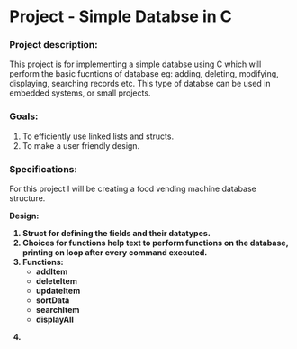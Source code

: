 # Project - Simple Databse in C

<h3>Project description:</h3>
  <p>This project is for implementing a simple databse using C which will perform the basic fucntions of database eg: adding, deleting, modifying, displaying, searching records etc. This type of databse can be used in embedded systems, or small projects.</p>
  
<h3>Goals:</h3>
  <p><ol><li> To efficiently use linked lists and structs. </li>
  <li>To make a user friendly design. </li></ol>
  </p>
  
<h3>Specifications:</h3>
  <p>For this project I will be creating a food vending machine database structure. </p>
  
<b>Design:<b>
  <p>
  <ol>
  <li>Struct for defining the fields and their datatypes.</li>
  <li>Choices for functions help text to perform functions on the database, printing on loop after every command executed.</li>
    <li>Functions: <ul>
      <li>addItem</li>
      <li>deleteItem</li>
      <li>updateItem</li>
      <li>sortData</li>
      <li>searchItem</li>
      <li>displayAll</li>
      </ul>
    <li>
  </p>
  
